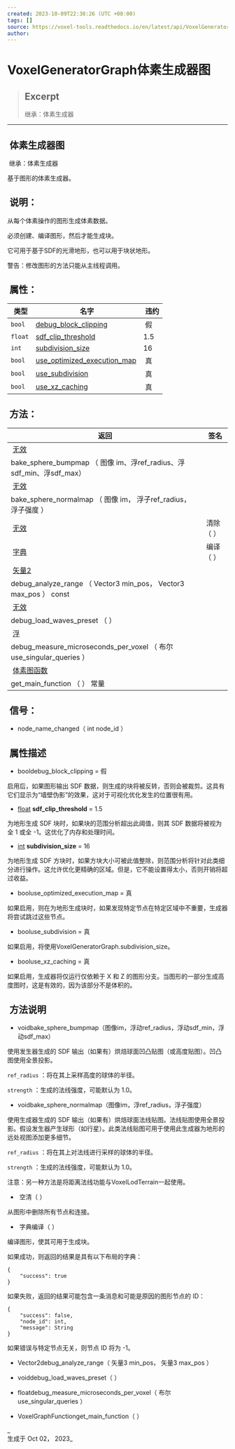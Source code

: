 ```yaml
---
created: 2023-10-09T22:38:26 (UTC +08:00)
tags: []
source: https://voxel-tools.readthedocs.io/en/latest/api/VoxelGeneratorGraph/
author: 
---
```


# VoxelGeneratorGraph体素生成器图

> ## Excerpt
> 继承：体素生成器

---
##  体素生成器图

 继承：体素生成器

  
基于图形的体素生成器。

##  说明：

  
从每个体素操作的图形生成体素数据。

  
必须创建、编译图形，然后才能生成块。

  
它可用于基于SDF的光滑地形，也可以用于块状地形。

  
警告：修改图形的方法只能从主线程调用。

##  属性：

|  类型 |  名字 |  违约 |
| --- | --- | --- |
| `bool` | [debug\_block\_clipping](https://voxel-tools.readthedocs.io/en/latest/api/VoxelGeneratorGraph/#i_debug_block_clipping) |  假 |
| `float` | [sdf\_clip\_threshold](https://voxel-tools.readthedocs.io/en/latest/api/VoxelGeneratorGraph/#i_sdf_clip_threshold) | 1.5 |
| `int` | [subdivision\_size](https://voxel-tools.readthedocs.io/en/latest/api/VoxelGeneratorGraph/#i_subdivision_size) | 16 |
| `bool` | [use\_optimized\_execution\_map](https://voxel-tools.readthedocs.io/en/latest/api/VoxelGeneratorGraph/#i_use_optimized_execution_map) |  真 |
| `bool` | [use\_subdivision](https://voxel-tools.readthedocs.io/en/latest/api/VoxelGeneratorGraph/#i_use_subdivision) |  真 |
| `bool` | [use\_xz\_caching](https://voxel-tools.readthedocs.io/en/latest/api/VoxelGeneratorGraph/#i_use_xz_caching) |  真 |

##  方法：

|  返回 |  签名 |
| --- | --- |
|  [无效](https://voxel-tools.readthedocs.io/en/latest/api/VoxelGeneratorGraph/#) |   
bake\_sphere\_bumpmap （ 图像 im、浮ref\_radius、浮sdf\_min、浮sdf\_max） |
|  [无效](https://voxel-tools.readthedocs.io/en/latest/api/VoxelGeneratorGraph/#) |   
bake\_sphere\_normalmap （ 图像 im， 浮子ref\_radius， 浮子强度 ） |
|  [无效](https://voxel-tools.readthedocs.io/en/latest/api/VoxelGeneratorGraph/#) |  清除 （ ） |
|  [字典](https://docs.godotengine.org/en/stable/classes/class_dictionary.html) |  编译 （ ） |
|  [矢量2](https://docs.godotengine.org/en/stable/classes/class_vector2.html) |   
debug\_analyze\_range （ Vector3 min\_pos， Vector3 max\_pos ） const |
|  [无效](https://voxel-tools.readthedocs.io/en/latest/api/VoxelGeneratorGraph/#) |   
debug\_load\_waves\_preset （ ） |
|  [浮](https://docs.godotengine.org/en/stable/classes/class_float.html) |   
debug\_measure\_microseconds\_per\_voxel （ 布尔 use\_singular\_queries ） |
|  [体素图函数](https://voxel-tools.readthedocs.io/en/latest/api/VoxelGraphFunction/) |   
get\_main\_function （ ） 常量 |

##  信号：

-     
    node\_name\_changed（ int node\_id ）

##  属性描述

-     
    booldebug\_block\_clipping = 假

  
启用后，如果图形输出 SDF 数据，则生成的块将被反转，否则会被裁剪。这具有它们显示为“墙壁伪影”的效果，这对于可视化优化发生的位置很有用。

-   [float](https://docs.godotengine.org/en/stable/classes/class_float.html) **sdf\_clip\_threshold** = 1.5

  
为地形生成 SDF 块时，如果块的范围分析超出此阈值，则其 SDF 数据将被视为全 1 或全 -1。这优化了内存和处理时间。

-   [int](https://docs.godotengine.org/en/stable/classes/class_int.html) **subdivision\_size** = 16

  
为地形生成 SDF 方块时，如果方块大小可被此值整除，则范围分析将针对此类细分进行操作。这允许优化更精确的区域。但是，它不能设置得太小，否则开销将超过收益。

-     
    booluse\_optimized\_execution\_map = 真

  
如果启用，则在为地形生成块时，如果发现特定节点在特定区域中不重要，生成器将尝试跳过这些节点。

-     
    booluse\_subdivision = 真

  
如果启用，将使用VoxelGeneratorGraph.subdivision\_size。

-     
    booluse\_xz\_caching = 真

  
如果启用，生成器将仅运行仅依赖于 X 和 Z 的图形分支。当图形的一部分生成高度图时，这是有效的，因为该部分不是体积的。

##  方法说明

-     
    voidbake\_sphere\_bumpmap（图像im，浮动ref\_radius，浮动sdf\_min，浮动sdf\_max）

  
使用发生器生成的 SDF 输出（如果有）烘焙球面凹凸贴图（或高度贴图）。凹凸图使用全景投影。

  
`ref_radius` ：将在其上采样高度的球体的半径。

  
`strength` ：生成的法线强度，可能默认为 1.0。

-     
    voidbake\_sphere\_normalmap（图像im，浮ref\_radius，浮子强度）

  
使用生成器生成的 SDF 输出（如果有）烘焙球面法线贴图。法线贴图使用全景投影。假设发生器产生球形（如行星）。此类法线贴图可用于使用此生成器为地形的远处视图添加更多细节。

  
`ref_radius` ：将在其上对法线进行采样的球体的半径。

  
`strength` ：生成的法线强度，可能默认为 1.0。

  
注意：另一种方法是将距离法线功能与VoxelLodTerrain一起使用。

-    空清（ ）

  
从图形中删除所有节点和连接。

-    字典编译（ ）

  
编译图形，使其可用于生成块。

  
如果成功，则返回的结果是具有以下布局的字典：

```
{
    "success": true
}
```

  
如果失败，返回的结果可能包含一条消息和可能是原因的图形节点的 ID：

```
{
    "success": false,
    "node_id": int,
    "message": String
}
```

  
如果错误与特定节点无关，则节点 ID 将为 -1。

-     
    Vector2debug\_analyze\_range（ 矢量3 min\_pos， 矢量3 max\_pos ）
    
-     
    voiddebug\_load\_waves\_preset（ ）
    
-     
    floatdebug\_measure\_microseconds\_per\_voxel（ 布尔 use\_singular\_queries ）
    
-     
    VoxelGraphFunctionget\_main\_function（ ）
    

_  
生成于 Oct 02， 2023_
